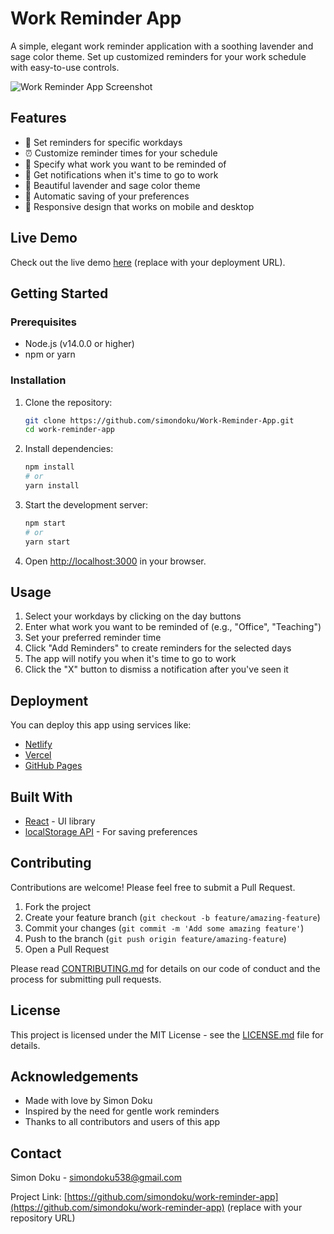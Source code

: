 # Work Reminder App

A simple, elegant work reminder application with a soothing lavender and sage color theme. Set up customized reminders for your work schedule with easy-to-use controls.

![Work Reminder App Screenshot](screenshot.png)

## Features

- 📅 Set reminders for specific workdays
- ⏰ Customize reminder times for your schedule
- 💼 Specify what work you want to be reminded of
- 🔔 Get notifications when it's time to go to work
- 🎨 Beautiful lavender and sage color theme
- 💾 Automatic saving of your preferences
- 📱 Responsive design that works on mobile and desktop

## Live Demo

Check out the live demo [here](#) (replace with your deployment URL).

## Getting Started

### Prerequisites

- Node.js (v14.0.0 or higher)
- npm or yarn

### Installation

1. Clone the repository:
   ```bash
   git clone https://github.com/simondoku/Work-Reminder-App.git
   cd work-reminder-app
   ```

2. Install dependencies:
   ```bash
   npm install
   # or
   yarn install
   ```

3. Start the development server:
   ```bash
   npm start
   # or
   yarn start
   ```

4. Open [http://localhost:3000](http://localhost:3000) in your browser.

## Usage

1. Select your workdays by clicking on the day buttons
2. Enter what work you want to be reminded of (e.g., "Office", "Teaching")
3. Set your preferred reminder time
4. Click "Add Reminders" to create reminders for the selected days
5. The app will notify you when it's time to go to work
6. Click the "X" button to dismiss a notification after you've seen it

## Deployment

You can deploy this app using services like:

- [Netlify](https://www.netlify.com/)
- [Vercel](https://vercel.com/)
- [GitHub Pages](https://pages.github.com/)

## Built With

- [React](https://reactjs.org/) - UI library
- [localStorage API](https://developer.mozilla.org/en-US/docs/Web/API/Window/localStorage) - For saving preferences

## Contributing

Contributions are welcome! Please feel free to submit a Pull Request.

1. Fork the project
2. Create your feature branch (`git checkout -b feature/amazing-feature`)
3. Commit your changes (`git commit -m 'Add some amazing feature'`)
4. Push to the branch (`git push origin feature/amazing-feature`)
5. Open a Pull Request

Please read [CONTRIBUTING.md](CONTRIBUTING.md) for details on our code of conduct and the process for submitting pull requests.

## License

This project is licensed under the MIT License - see the [LICENSE.md](LICENSE.md) file for details.

## Acknowledgements

- Made with love by Simon Doku
- Inspired by the need for gentle work reminders
- Thanks to all contributors and users of this app

## Contact

Simon Doku - [simondoku538@gmail.com](mailto:simondoku9@gmail.com)

Project Link: [https://github.com/simondoku/work-reminder-app](https://github.com/simondoku/work-reminder-app) (replace with your repository URL)

